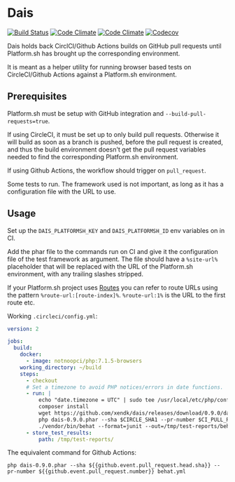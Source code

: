 Dais
====

[![Build Status](https://img.shields.io/github/workflow/status/xendk/dais/Run%20tests?style=for-the-badge)](https://github.com/xendk/dais/actions?query=workflow%3A%22Run+tests%22)
[![Code Climate](https://img.shields.io/codeclimate/maintainability/xendk/dais.svg?style=for-the-badge)](https://codeclimate.com/github/xendk/dais)
[![Code Climate](https://img.shields.io/codeclimate/issues/xendk/dais.svg?style=for-the-badge)](https://codeclimate.com/github/xendk/dais)
[![Codecov](https://img.shields.io/codecov/c/github/xendk/dais.svg?style=for-the-badge)](https://codecov.io/gh/xendk/dais/branch/master)

Dais holds back CirclCI/Github Actions builds on GitHub pull requests
until Platform.sh has brought up the corresponding environment.

It is meant as a helper utility for running browser based tests
on CircleCI/Github Actions against a Platform.sh environment.

Prerequisites
-------------

Platform.sh must be setup with GitHub integration and
`--build-pull-requests=true`.

If using CircleCI, it must be set up to only build pull requests.
Otherwise it will build as soon as a branch is pushed, before the pull
request is created, and thus the build environment doesn't get the
pull request variables needed to find the corresponding Platform.sh
environment.

If using Github Actions, the workflow should trigger on
`pull_request`.

Some tests to run. The framework used is not important, as long as it
has a configuration file with the URL to use.

Usage
-----

Set up the `DAIS_PLATFORMSH_KEY` and `DAIS_PLATFORMSH_ID` env
variables on in CI.

Add the phar file to the commands run on CI and give it the
configuration file of the test framework as argument. The file should
have a `%site-url%` placeholder that will be replaced with the URL of
the Platform.sh environment, with any trailing slashes stripped.

If your Platform.sh project uses [Routes](https://docs.platform.sh/configuration/routes.html)
you can refer to route URLs using the pattern `%route-url:[route-index]%`.
`%route-url:1%` is the URL to the first route etc.

Working `.circleci/config.yml`:

``` yaml
version: 2

jobs:
  build:
    docker:
      - image: notnoopci/php:7.1.5-browsers
    working_directory: ~/build
    steps:
      - checkout
      # Set a timezone to avoid PHP notices/errors in date functions.
      - run: |
          echo "date.timezone = UTC" | sudo tee /usr/local/etc/php/conf.d/date.ini
          composer install
          wget https://github.com/xendk/dais/releases/download/0.9.0/dais-0.9.0.phar
          php dais-0.9.0.phar --sha $CIRCLE_SHA1 --pr-number $CI_PULL_REQUEST behat.yml
          ./vendor/bin/behat --format=junit --out=/tmp/test-reports/behat --format=pretty --out=std
      - store_test_results:
          path: /tmp/test-reports/
```

The equivalent command for Github Actions:

```
php dais-0.9.0.phar --sha ${{github.event.pull_request.head.sha}} --pr-number ${{github.event.pull_request.number}} behat.yml
```
